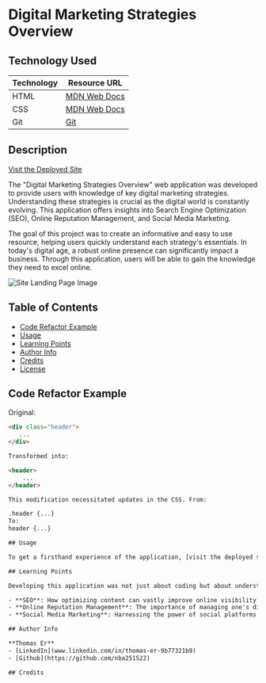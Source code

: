 # Digital Marketing Strategies Overview

## Technology Used

| Technology | Resource URL |
|------------|--------------|
| HTML | [MDN Web Docs](https://developer.mozilla.org/en-US/docs/Web/HTML) |
| CSS  | [MDN Web Docs](https://developer.mozilla.org/en-US/docs/Web/CSS) |
| Git  | [Git](https://git-scm.com/) |

## Description

[Visit the Deployed Site](#)

The "Digital Marketing Strategies Overview" web application was developed to provide users with knowledge of key digital marketing strategies. Understanding these strategies is crucial as the digital world is constantly evolving. This application offers insights into Search Engine Optimization (SEO), Online Reputation Management, and Social Media Marketing.

The goal of this project was to create an informative and easy to use resource, helping users quickly understand each strategy's essentials. In today's digital age, a robust online presence can significantly impact a business. Through this application, users will be able to gain the knowledge they need to excel online.

![Site Landing Page Image](path_to_image_here)

## Table of Contents
- [Code Refactor Example](#code-refactor-example)
- [Usage](#usage)
- [Learning Points](#learning-points)
- [Author Info](#author-info)
- [Credits](#credits)
- [License](#license)

## Code Refactor Example

Original:

```html
<div class="header">
   ...
</div>

Transformed into:

<header>
    ...
</header>

This modification necessitated updates in the CSS. From:

.header {...}
To:
header {...}

## Usage

To get a firsthand experience of the application, [visit the deployed site](#). For a visual walkthrough, see the GIF included above. Navigate through different sections to understand each digital marketing strategy in detail.

## Learning Points

Developing this application was not just about coding but about understanding the intricacies of digital marketing. Some key takeaways include:

- **SEO**: How optimizing content can vastly improve online visibility.
- **Online Reputation Management**: The importance of managing one's digital footprint.
- **Social Media Marketing**: Harnessing the power of social platforms for business growth.

## Author Info

**Thomas Er**
- [LinkedIn](www.linkedin.com/in/thomas-er-9b77321b9)
- [Github](https://github.com/nba251522)

## Credits